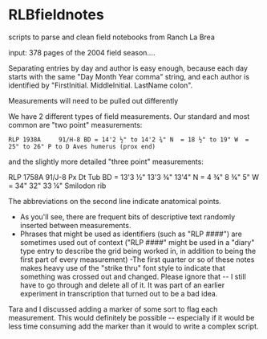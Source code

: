 # RLBfieldnotes
scripts to parse and clean field notebooks from Ranch La Brea

input: 378 pages of the 2004 field season....  

Separating entries by day and author is easy enough, because each day starts with the same "Day Month Year comma" string, and each author is identified by "FirstInitial. MiddleInitial. LastName colon".  

Measurements will need to be pulled out differently 
 
We have 2 different types of field measurements.  Our standard and most common are "two point" measurements:
 
`RLP 1938A     91/H-8
BD = 14'2 ½" to 14'2 ¾"
N  = 18 ½" to 19"
W  = 25" to 26" P to D
Aves humerus (prox end)`
 
and the slightly more detailed "three point" measurements:
 
RLP 1758A     91/J-8
     Px        Dt        Tub
BD = 13'3 ½"  13'3 ¾"   13'4"
N  = 4 ¾"     8 ¾"      5"
W  = 34"      32"       33 ¼"
Smilodon rib
 
The abbreviations on the second line indicate anatomical points.  

- As you'll see, there are frequent bits of descriptive text randomly inserted between measurements. 
- Phrases that might be used as identifiers (such as "RLP ####") are sometimes used out of context ("RLP ####" might be used in a "diary" type entry to describe the grid being worked in, in addition to being the first part of every measurement)
-The first quarter or so of these notes makes heavy use of the "strike thru" font style to indicate that something was crossed out and changed.  Please ignore that -- I still have to go through and delete all of it.  It was part of an earlier experiment in transcription that turned out to be a bad idea.
 
Tara and I discussed adding a marker of some sort to flag each measurement.  This would definitely be possible -- especially if it would be less time consuming add the marker than it would to write a complex script.